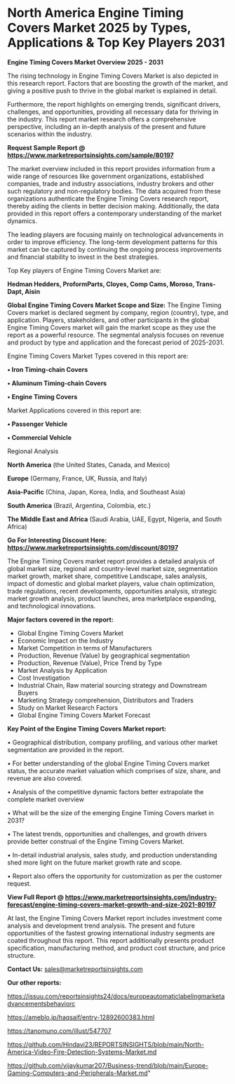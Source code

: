 # North America Engine Timing Covers Market 2025 by Types, Applications & Top Key Players 2031

<Strong> Engine Timing Covers Market Overview 2025 - 2031</strong>

The rising technology in Engine Timing Covers Market is also depicted in this research report. Factors that are boosting the growth of the market, and giving a positive push to thrive in the global market is explained in detail.

Furthermore, the report highlights on emerging trends, significant drivers, challenges, and opportunities, providing all necessary data for thriving in the industry. This report market research offers a comprehensive perspective, including an in-depth analysis of the present and future scenarios within the industry.

<strong>Request Sample Report @ <a href=https://www.marketreportsinsights.com/sample/80197>https://www.marketreportsinsights.com/sample/80197</a></strong>

The market overview included in this report provides information from a wide range of resources like government organizations, established companies, trade and industry associations, industry brokers and other such regulatory and non-regulatory bodies. The data acquired from these organizations authenticate the Engine Timing Covers research report, thereby aiding the clients in better decision making. Additionally, the data provided in this report offers a contemporary understanding of the market dynamics.

The leading players are focusing mainly on technological advancements in order to improve efficiency. The long-term development patterns for this market can be captured by continuing the ongoing process improvements and financial stability to invest in the best strategies.

Top Key players of Engine Timing Covers Market are:

<strong>Hedman Hedders, ProformParts, Cloyes, Comp Cams, Moroso, Trans-Dapt, Aisin</strong>

<strong><b>Global Engine Timing Covers Market Scope and Size:</b></strong>
The Engine Timing Covers market is declared segment by company, region (country), type, and application. Players, stakeholders, and other participants in the global Engine Timing Covers market will gain the market scope as they use the report as a powerful resource. The segmental analysis focuses on revenue and product by type and application and the forecast period of 2025-2031.

Engine Timing Covers Market Types covered in this report are:

<strong>• Iron Timing-chain Covers

• Aluminum Timing-chain Covers

• Engine Timing Covers</strong>

Market Applications covered in this report are:

<strong>• Passenger Vehicle

• Commercial Vehicle</strong> 

Regional Analysis

<strong>North America</strong> (the United States, Canada, and Mexico)

<strong>Europe</strong> (Germany, France, UK, Russia, and Italy)

<strong>Asia-Pacific</strong> (China, Japan, Korea, India, and Southeast Asia)

<strong>South America</strong> (Brazil, Argentina, Colombia, etc.)

<strong>The Middle East and Africa</strong> (Saudi Arabia, UAE, Egypt, Nigeria, and South Africa)

<strong>Go For Interesting Discount Here: <a href=https://www.marketreportsinsights.com/discount/80197>https://www.marketreportsinsights.com/discount/80197</a></strong>

The Engine Timing Covers market report provides a detailed analysis of global market size, regional and country-level market size, segmentation market growth, market share, competitive Landscape, sales analysis, impact of domestic and global market players, value chain optimization, trade regulations, recent developments, opportunities analysis, strategic market growth analysis, product launches, area marketplace expanding, and technological innovations.

<strong><b>Major factors covered in the report:</b></strong>
<ul>
  <li>Global Engine Timing Covers Market </li>
  <li>Economic Impact on the Industry</li>
  <li>Market Competition in terms of Manufacturers</li>
  <li>Production, Revenue (Value) by geographical segmentation</li>
  <li>Production, Revenue (Value), Price Trend by Type</li>
  <li>Market Analysis by Application</li>
  <li>Cost Investigation</li>
  <li>Industrial Chain, Raw material sourcing strategy and Downstream Buyers</li>
  <li>Marketing Strategy comprehension, Distributors and Traders</li>
  <li>Study on Market Research Factors</li>
  <li>Global Engine Timing Covers Market Forecast</li>
</ul>

<strong><b>Key Point of the Engine Timing Covers Market report:</b></strong>

• Geographical distribution, company profiling, and various other market segmentation are provided in the report.

• For better understanding of the global Engine Timing Covers market status, the accurate market valuation which comprises of size, share, and revenue are also covered.

• Analysis of the competitive dynamic factors better extrapolate the complete market overview

• What will be the size of the emerging Engine Timing Covers market in 2031?

• The latest trends, opportunities and challenges, and growth drivers provide better construal of the Engine Timing Covers Market.

• In-detail industrial analysis, sales study, and production understanding shed more light on the future market growth rate and scope.

• Report also offers the opportunity for customization as per the customer request.

<strong><b>View Full Report @ <a href=https://www.marketreportsinsights.com/industry-forecast/engine-timing-covers-market-growth-and-size-2021-80197>https://www.marketreportsinsights.com/industry-forecast/engine-timing-covers-market-growth-and-size-2021-80197</a></b></strong>


At last, the Engine Timing Covers Market report includes investment come analysis and development trend analysis. The present and future opportunities of the fastest growing international industry segments are coated throughout this report. This report additionally presents product specification, manufacturing method, and product cost structure, and price structure.

<strong>Contact Us:</strong>
sales@marketreportsinsights.com

<strong>Our other reports:</strong>

<a href=https://issuu.com/reportsinsights24/docs/europeautomaticlabelingmarketadvancementsbehaviorc>https://issuu.com/reportsinsights24/docs/europeautomaticlabelingmarketadvancementsbehaviorc</a>

<a href=https://ameblo.jp/haqsaif/entry-12892600383.html>https://ameblo.jp/haqsaif/entry-12892600383.html</a>

<a href=https://tanomuno.com/illust/547707>https://tanomuno.com/illust/547707</a>

<a href=https://github.com/Hindavi23/REPORTSINSIGHTS/blob/main/North-America-Video-Fire-Detection-Systems-Market.md>https://github.com/Hindavi23/REPORTSINSIGHTS/blob/main/North-America-Video-Fire-Detection-Systems-Market.md</a>

<a href=https://github.com/vijaykumar207/Business-trend/blob/main/Europe-Gaming-Computers-and-Peripherals-Market.md>https://github.com/vijaykumar207/Business-trend/blob/main/Europe-Gaming-Computers-and-Peripherals-Market.md</a>"
